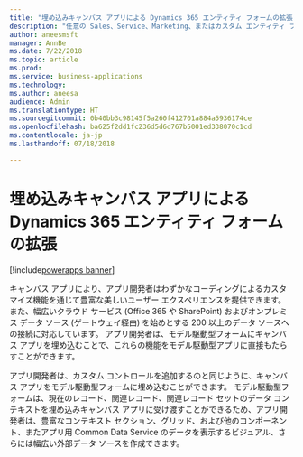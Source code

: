 ```yaml
---
title: "埋め込みキャンバス アプリによる Dynamics 365 エンティティ フォームの拡張"
description: "任意の Sales、Service、Marketing、またはカスタム エンティティ フォームにキャンバス アプリを埋め込んで、わずかなコーディングによる豊富なカスタマイズのほか、200 以上のデータ ソースをフル活用できます。"
author: aneesmsft
manager: AnnBe
ms.date: 7/22/2018
ms.topic: article
ms.prod: 
ms.service: business-applications
ms.technology: 
ms.author: aneesa
audience: Admin
ms.translationtype: HT
ms.sourcegitcommit: 0b40bb3c98145f5a260f412701a884a5936174ce
ms.openlocfilehash: ba625f2dd1fc236d5d6d767b5001ed338070c1cd
ms.contentlocale: ja-jp
ms.lasthandoff: 07/18/2018

---
```

# <a name="extend-dynamics-365-entity-forms-with-embedded-canvas-apps"></a>埋め込みキャンバス アプリによる Dynamics 365 エンティティ フォームの拡張

[!include[powerapps banner](../includes/powerapps.md)]




キャンバス アプリにより、アプリ開発者はわずかなコーディングによるカスタマイズ機能を通じて豊富な美しいユーザー エクスペリエンスを提供できます。 また、幅広いクラウド サービス (Office 365 や SharePoint) およびオンプレミス データ ソース (ゲートウェイ経由) を始めとする 200 以上のデータ ソースへの接続に対応しています。 アプリ開発者は、モデル駆動型フォームにキャンバス アプリを埋め込むことで、これらの機能をモデル駆動型アプリに直接もたらすことができます。 
 
アプリ開発者は、カスタム コントロールを追加するのと同じように、キャンバス アプリをモデル駆動型フォームに埋め込むことができます。 モデル駆動型フォームは、現在のレコード、関連レコード、関連レコード セットのデータ コンテキストを埋め込みキャンバス アプリに受け渡すことができるため、アプリ開発者は、豊富なコンテキスト セクション、グリッド、および他のコンポーネント、またアプリ用 Common Data Service のデータを表示するビジュアル、さらには幅広い外部データ ソースを作成できます。

